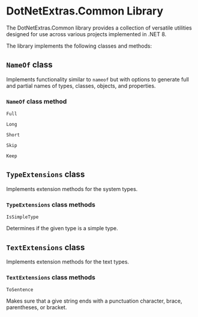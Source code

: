 ﻿# DotNetExtras.Common Library

The DotNetExtras.Common library provides a collection of versatile utilities designed for use across various projects implemented in .NET 8.

The library implements the following classes and methods:

## `NameOf` class

Implements functionality similar to `nameof` but with options to generate full and partial names of types, classes, objects, and properties.

### `NameOf` class method

`Full`

`Long`

`Short`

`Skip`

`Keep`

## `TypeExtensions` class

Implements extension methods for the system types.

### `TypeExtensions` class methods

`IsSimpleType`

Determines if the given type is a simple type.

## `TextExtensions` class

Implements extension methods for the text types.

### `TextExtensions` class methods

`ToSentence` 

Makes sure that a give string ends with a punctuation character, brace, parentheses, or bracket.

